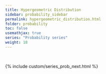 ```yaml
---
title: Hypergeometric Distribution
sidebar: probability_sidebar
permalink: hypergeometric_distribution.html
folder: probability
toc: false
usemathjax: true
series: "Probability series"
weight: 18
---
```





<br>

{% include custom/series_prob_next.html %}

